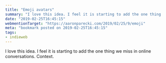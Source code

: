 ```yaml
---
title: "Emoji avatars"
summary: "I love this idea. I feel it is starting to add the one thing we miss in online conversations. Context."
date: "2019-02-25T16:45:15"
webmentionTarget: "https://aaronparecki.com/2019/02/25/9/emoji"
meta: "bookmark posted on 2019-02-25T16:45:15"
tags:
- indieweb
---
```

I love this idea. I feel it is starting to add the one thing we miss in online conversations. Context.
